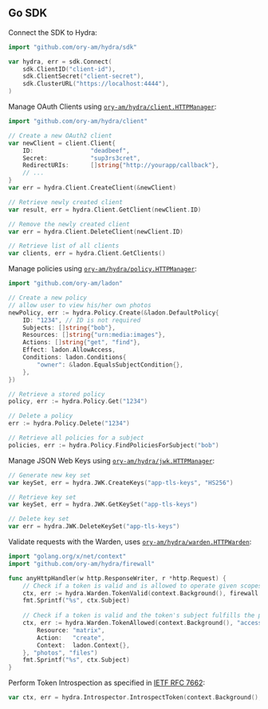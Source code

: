 ## Go SDK

Connect the SDK to Hydra:
```go
import "github.com/ory-am/hydra/sdk"

var hydra, err = sdk.Connect(
    sdk.ClientID("client-id"),
    sdk.ClientSecret("client-secret"),
    sdk.ClusterURL("https://localhost:4444"),
)
```

Manage OAuth Clients using [`ory-am/hydra/client.HTTPManager`](/client/manager_http.go):

```go
import "github.com/ory-am/hydra/client"

// Create a new OAuth2 client
var newClient = client.Client{
	ID:                "deadbeef",
	Secret:            "sup3rs3cret",
	RedirectURIs:      []string{"http://yourapp/callback"},
	// ...
}
var err = hydra.Client.CreateClient(&newClient)

// Retrieve newly created client
var result, err = hydra.Client.GetClient(newClient.ID)

// Remove the newly created client
var err = hydra.Client.DeleteClient(newClient.ID)

// Retrieve list of all clients
var clients, err = hydra.Client.GetClients()
```

Manage policies using [`ory-am/hydra/policy.HTTPManager`](policy/manager_http.go):
```go
import "github.com/ory-am/ladon"

// Create a new policy
// allow user to view his/her own photos
newPolicy, err := hydra.Policy.Create(&ladon.DefaultPolicy{
    ID: "1234", // ID is not required
    Subjects: []string{"bob"},
    Resources: []string{"urn:media:images"},
    Actions: []string{"get", "find"},
    Effect: ladon.AllowAccess,
    Conditions: ladon.Conditions{
        "owner": &ladon.EqualsSubjectCondition{},
    },
})

// Retrieve a stored policy
policy, err := hydra.Policy.Get("1234")

// Delete a policy
err := hydra.Policy.Delete("1234")

// Retrieve all policies for a subject
policies, err := hydra.Policy.FindPoliciesForSubject("bob")
```

Manage JSON Web Keys using [`ory-am/hydra/jwk.HTTPManager`](jwk/manager_http.go):

```go
// Generate new key set
var keySet, err = hydra.JWK.CreateKeys("app-tls-keys", "HS256")

// Retrieve key set
var keySet, err = hydra.JWK.GetKeySet("app-tls-keys")

// Delete key set
var err = hydra.JWK.DeleteKeySet("app-tls-keys")
```

Validate requests with the Warden, uses [`ory-am/hydra/warden.HTTPWarden`](warden/warden_http.go):

```go
import "golang.org/x/net/context"
import "github.com/ory-am/hydra/firewall"

func anyHttpHandler(w http.ResponseWriter, r *http.Request) {
    // Check if a token is valid and is allowed to operate given scopes
    ctx, err := hydra.Warden.TokenValid(context.Background(), firewall.TokenFromRequest(r), "photos", "files")
    fmt.Sprintf("%s", ctx.Subject)
    
    // Check if a token is valid and the token's subject fulfills the policy based access request.
    ctx, err := hydra.Warden.TokenAllowed(context.Background(), "access-token", &firewall.TokenAccessRequest{
        Resource: "matrix",
        Action:   "create",
        Context:  ladon.Context{},
    }, "photos", "files")
    fmt.Sprintf("%s", ctx.Subject)
}
```

Perform Token Introspection as specified in [IETF RFC 7662](https://tools.ietf.org/html/rfc7662#section-2.1):

```go
var ctx, err = hydra.Introspector.IntrospectToken(context.Background(), "access-token")
```
